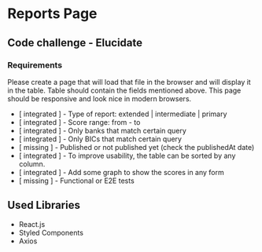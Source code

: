 # Reports Page

## Code challenge - Elucidate

### Requirements

Please create a page that will load that file in the browser and will display it in the table. Table
should contain the fields mentioned above. This page should be responsive and look nice in
modern browsers.

- [ integrated ] - Type of report: extended | intermediate | primary
- [ integrated ] - Score range: from - to
- [ integrated ] - Only banks that match certain query
- [ integrated ] - Only BICs that match certain query
- [ missing ] - Published or not published yet (check the publishedAt date)
- [ integrated ] - To improve usability, the table can be sorted by any column.
- [ integrated ] - Add some graph to show the scores in any form
- [ missing ] - Functional or E2E tests

## Used Libraries

- React.js
- Styled Components
- Axios
